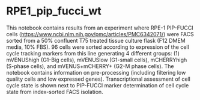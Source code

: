# RPE1_pip_fucci_wt
This notebook contains results from an experiment where RPE-1 PIP-FUCCI cells (https://www.ncbi.nlm.nih.gov/pmc/articles/PMC6342071/) were FACS sorted from a 50% confluent T75 treated tissue culture flask (F12 DMEM media, 10% FBS).  96 cells were sorted according to expression of the cell cycle tracking markers from this line generating 4 different groups: (1) mVENUShigh (G1-Big cells), mVENUSlow (G1-small cells), mCHERRYhigh (S-phase cells), and mVENUS+mCHERRY+ (G2-M phase cells).  The notebook contains information on pre-processing (including filtering low quality cells and low expressed genes).  Transcriptional assessment of cell cycle state is shown next to PIP-FUCCI marker determination of cell cycle state from index-sorted FACS isolation.
